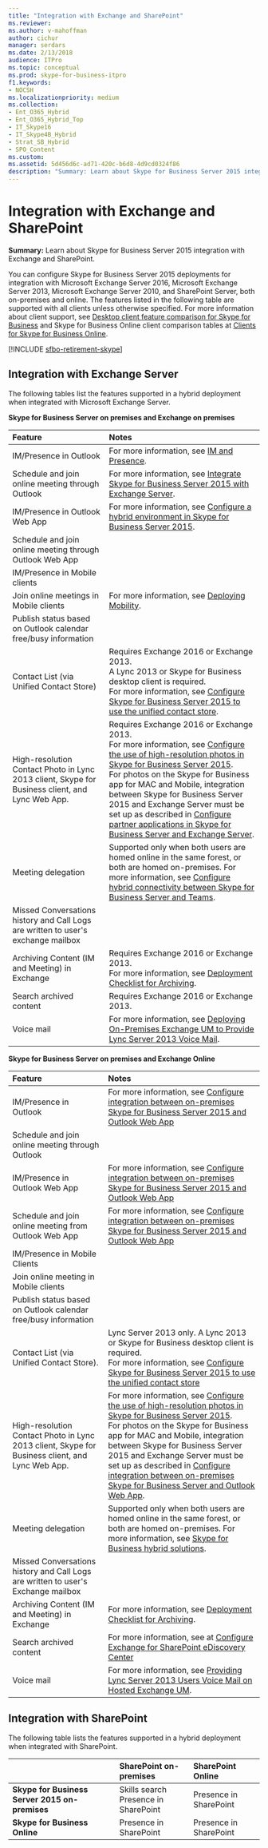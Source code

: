 ```yaml
---
title: "Integration with Exchange and SharePoint"
ms.reviewer: 
ms.author: v-mahoffman
author: cichur
manager: serdars
ms.date: 2/13/2018
audience: ITPro
ms.topic: conceptual
ms.prod: skype-for-business-itpro
f1.keywords:
- NOCSH
ms.localizationpriority: medium
ms.collection:
- Ent_O365_Hybrid
- Ent_O365_Hybrid_Top
- IT_Skype16
- IT_Skype4B_Hybrid
- Strat_SB_Hybrid
- SPO_Content
ms.custom:
ms.assetid: 5d456d6c-ad71-420c-b6d8-4d9cd0324f86
description: "Summary: Learn about Skype for Business Server 2015 integration with Exchange and SharePoint."
---
```


# Integration with Exchange and SharePoint

**Summary:** Learn about Skype for Business Server 2015 integration with Exchange and SharePoint.

You can configure Skype for Business Server 2015 deployments for integration with Microsoft Exchange Server 2016, Microsoft Exchange Server 2013, Microsoft Exchange Server 2010, and SharePoint Server, both on-premises and online. The features listed in the following table are supported with all clients unless otherwise specified. For more information about client support, see [Desktop client feature comparison for Skype for Business](../plan-your-deployment/clients-and-devices/desktop-feature-comparison.md) and Skype for Business Online client comparison tables at [Clients for Skype for Business Online](/office365/servicedescriptions/skype-for-business-online-service-description/skype-for-business-online-features).

[!INCLUDE [sfbo-retirement-skype](../../Hub/includes/sfbo-retirement.md)]

## Integration with Exchange Server

The following tables list the features supported in a hybrid deployment when integrated with Microsoft Exchange Server.

 **Skype for Business Server on premises and Exchange on premises**


|**Feature**|**Notes**|
|:-----|:-----|
|IM/Presence in Outlook  <br/> |For more information, see [IM and Presence](/previous-versions/office/lync-server-2013/lync-server-2013-im-and-presence).  <br/> |
|Schedule and join online meeting through Outlook  <br/> |For more information, see [Integrate Skype for Business Server 2015 with Exchange Server](../deploy/integrate-with-exchange-server/integrate-with-exchange-server.md).  <br/> |
|IM/Presence in Outlook Web App  <br/> |For more information, see [Configure a hybrid environment in Skype for Business Server 2015](../manage/authentication/configure-a-hybrid-environment.md).  <br/> |
|Schedule and join online meeting through Outlook Web App  <br/> ||
|IM/Presence in Mobile clients  <br/> ||
|Join online meetings in Mobile clients  <br/> |For more information, see [Deploying Mobility](/previous-versions/office/lync-server-2013/lync-server-2013-deploying-mobility).  <br/> |
|Publish status based on Outlook calendar free/busy information  <br/> ||
|Contact List (via Unified Contact Store)  <br/> |Requires Exchange 2016 or Exchange 2013.  <br/> A Lync 2013 or Skype for Business desktop client is required.  <br/>  For more information, see [Configure Skype for Business Server 2015 to use the unified contact store](../deploy/integrate-with-exchange-server/use-the-unified-contact-store.md).  <br/> |
|High-resolution Contact Photo in Lync 2013 client, Skype for Business client, and Lync Web App.  <br/> |Requires Exchange 2016 or Exchange 2013.  <br/> For more information, see [Configure the use of high-resolution photos in Skype for Business Server 2015](../deploy/integrate-with-exchange-server/high-resolution-photos.md).  <br/> For photos on the Skype for Business app for MAC and Mobile, integration between Skype for Business Server 2015 and Exchange Server must be set up as described in [Configure partner applications in Skype for Business Server and Exchange Server](../deploy/integrate-with-exchange-server/configure-partner-applications.md). <br/> |
|Meeting delegation  <br/> |Supported only when both users are homed online in the same forest, or both are homed on-premises. For more information, see [Configure hybrid connectivity between Skype for Business Server and Teams](../../SfbHybrid/hybrid/configure-hybrid-connectivity.md). <br/> |
|Missed Conversations history and Call Logs are written to user's exchange mailbox  <br/> ||
|Archiving Content (IM and Meeting) in Exchange  <br/> |Requires Exchange 2016 or Exchange 2013.  <br/> For more information, see [Deployment Checklist for Archiving](/previous-versions/office/lync-server-2013/lync-server-2013-deployment-checklist-for-archiving).  <br/> |
|Search archived content  <br/> |Requires Exchange 2016 or Exchange 2013.  <br/> |
|Voice mail  <br/> |For more information, see [Deploying On-Premises Exchange UM to Provide Lync Server 2013 Voice Mail](/previous-versions/office/lync-server-2013/lync-server-2013-deploying-on-premises-exchange-um-to-provide-lync-server-2013-voice-mail).  <br/> |

 **Skype for Business Server on premises and Exchange Online**


|**Feature**|**Notes**|
|:-----|:-----|
|IM/Presence in Outlook  <br/> |For more information, see [Configure integration between on-premises Skype for Business Server 2015 and Outlook Web App](../deploy/integrate-with-exchange-server/outlook-web-app.md) <br/> |
|Schedule and join online meeting through Outlook  <br/> ||
|IM/Presence in Outlook Web App  <br/> |For more information, see [Configure integration between on-premises Skype for Business Server 2015 and Outlook Web App](../deploy/integrate-with-exchange-server/outlook-web-app.md) <br/> |
|Schedule and join online meeting from Outlook Web App  <br/> |For more information, see [Configure integration between on-premises Skype for Business Server 2015 and Outlook Web App](../deploy/integrate-with-exchange-server/outlook-web-app.md) <br/> |
|IM/Presence in Mobile Clients  <br/> ||
|Join online meeting in Mobile clients  <br/> ||
|Publish status based on Outlook calendar free/busy information  <br/> ||
|Contact List (via Unified Contact Store).  <br/> |Lync Server 2013 only. A Lync 2013 or Skype for Business desktop client is required.  <br/> For more information, see [Configure Skype for Business Server 2015 to use the unified contact store](../deploy/integrate-with-exchange-server/use-the-unified-contact-store.md) <br/> |
|High-resolution Contact Photo in Lync 2013 client, Skype for Business client, and Lync Web App.  <br/> |For more information, see [Configure the use of high-resolution photos in Skype for Business Server 2015](../deploy/integrate-with-exchange-server/high-resolution-photos.md).  <br/> For photos on the Skype for Business app for MAC and Mobile, integration between Skype for Business Server 2015 and Exchange Server must be set up as described in [Configure integration between on-premises Skype for Business Server and Outlook Web App](../deploy/integrate-with-exchange-server/outlook-web-app.md). <br/> |
|Meeting delegation  <br/> |Supported only when both users are homed online in the same forest, or both are homed on-premises. For more information, see [Skype for Business hybrid solutions](/skypeforbusiness/skype-for-business-hybrid-solutions/skype-for-business-hybrid-solutions). <br/> |
|Missed Conversations history and Call Logs are written to user's Exchange mailbox  <br/> ||
|Archiving Content (IM and Meeting) in Exchange  <br/> |For more information, see [Deployment Checklist for Archiving](/previous-versions/office/lync-server-2013/lync-server-2013-deployment-checklist-for-archiving).  <br/> |
|Search archived content  <br/> |For more information, see at [Configure Exchange for SharePoint eDiscovery Center](/exchange/configure-exchange-for-sharepoint-ediscovery-center-exchange-2013-help) <br/> |
|Voice mail  <br/> |For more information, see [Providing Lync Server 2013 Users Voice Mail on Hosted Exchange UM](/previous-versions/office/lync-server-2013/lync-server-2013-providing-lync-server-users-voice-mail-on-hosted-exchange-um).  <br/> |


## Integration with SharePoint

The following table lists the features supported in a hybrid deployment when integrated with SharePoint.

||**SharePoint on-premises**|**SharePoint Online**|
|:-----|:-----|:-----|
|**Skype for Business Server 2015 on-premises** <br/> | Skills search <br/>  Presence in SharePoint <br/> | Presence in SharePoint <br/> |
|**Skype for Business Online** <br/> | Presence in SharePoint <br/> | Presence in SharePoint <br/> |

